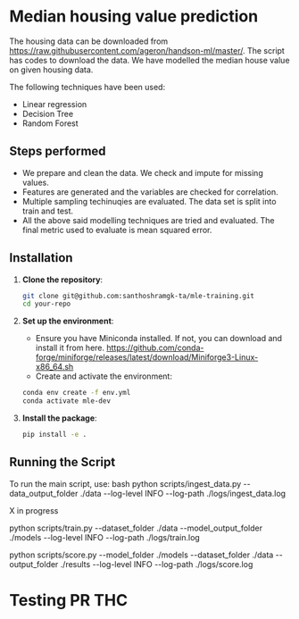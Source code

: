 # Median housing value prediction

The housing data can be downloaded from https://raw.githubusercontent.com/ageron/handson-ml/master/. The script has codes to download the data. We have modelled the median house value on given housing data.

The following techniques have been used:

 - Linear regression
 - Decision Tree
 - Random Forest

## Steps performed
 - We prepare and clean the data. We check and impute for missing values.
 - Features are generated and the variables are checked for correlation.
 - Multiple sampling techinuqies are evaluated. The data set is split into train and test.
 - All the above said modelling techniques are tried and evaluated. The final metric used to evaluate is mean squared error.



## Installation

1. **Clone the repository**:
    ```bash
    git clone git@github.com:santhoshramgk-ta/mle-training.git
    cd your-repo
    ```

2. **Set up the environment**:
    - Ensure you have Miniconda installed. If not, you can download and install it from here.
        https://github.com/conda-forge/miniforge/releases/latest/download/Miniforge3-Linux-x86_64.sh
    - Create and activate the environment:
    ```bash
    conda env create -f env.yml
    conda activate mle-dev
    ```

3. **Install the package**:
    ```bash
    pip install -e .
    ```

## Running the Script

To run the main script, use:
bash
python scripts/ingest_data.py --data_output_folder ./data --log-level INFO --log-path ./logs/ingest_data.log



X in progress

python scripts/train.py --dataset_folder ./data --model_output_folder ./models --log-level INFO --log-path ./logs/train.log

python scripts/score.py --model_folder ./models --dataset_folder ./data --output_folder ./results --log-level INFO --log-path ./logs/score.log

# Testing PR THC
